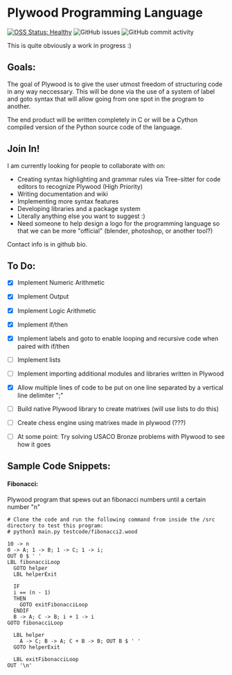 # Plywood Programming Language           
   
[![OSS Status: Healthy](https://img.shields.io/badge/OSS%20Status-Healthy-darkgreen.svg)](OSS_STATUS.md)
![GitHub issues](https://img.shields.io/github/issues-raw/stevenrakhmanchik/Pinewood-Programming-Language)
![GitHub commit activity](https://img.shields.io/github/commit-activity/w/stevenrakhmanchik/Pinewood-Programming-Language)

This is quite obviously a work in progress :)

## Goals:

The goal of Plywood is to give the user utmost freedom of structuring code in any way neccessary. This will be done via the use of a system of label and goto syntax that will allow going from one spot in the program to another.

The end product will be written completely in C or will be a Cython compiled version of the Python source code of the language.

## Join In!

I am currently looking for people to collaborate with on:

- Creating syntax highlighting and grammar rules via Tree-sitter for code editors to recognize Plywood <bold>(High Priority)</bold>
- Writing documentation and wiki
- Implementing more syntax features
- Developing libraries and a package system
- Literally anything else you want to suggest :)
- Need someone to help design a logo for the programming language so that we can be more "official" (blender, photoshop, or another tool?)
 
Contact info is in github bio.

## To Do:

- [X] Implement Numeric Arithmetic
- [X] Implement Output
- [X] Implement Logic Arithmetic
- [X] Implement if/then
- [X] Implement labels and goto to enable looping and recursive code when paired with if/then
- [ ] Implement lists
- [ ] Implement importing additional modules and libraries written in Plywood
- [X] Allow multiple lines of code to be put on one line separated by a vertical line delimiter ";"
- [ ] Build native Plywood library to create matrixes (will use lists to do this)

- [ ] Create chess engine using matrixes made in plywood (???)

- [ ] At some point: Try solving USACO Bronze problems with Plywood to see how it goes

## Sample Code Snippets:

#### Fibonacci:
Plywood program that spews out an fibonacci numbers until a certain number "n"
```
# Clone the code and run the following command from inside the /src directory to test this program:
# python3 main.py testcode/fibonacci2.wood

10 -> n
0 -> A; 1 -> B; 1 -> C; 1 -> i;
OUT 0 $ ' '
LBL fibonacciLoop
  GOTO helper
  LBL helperExit

  IF
  i == (n - 1)
  THEN
    GOTO exitFibonacciLoop
  ENDIF
  B -> A; C -> B; i + 1 -> i
GOTO fibonacciLoop

  LBL helper
    A -> C; B -> A; C + B -> B; OUT B $ ' '
  GOTO helperExit

  LBL exitFibonacciLoop
OUT '\n'
```
